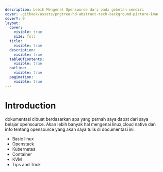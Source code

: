 ```yaml
---
description: Lebih Mengenal Opensource dari pada gebetan sendiri
cover: .gitbook/assets/pngtree-hd-abstract-tech-background-picture-image_578452.jpg
coverY: 0
layout:
  cover:
    visible: true
    size: full
  title:
    visible: true
  description:
    visible: true
  tableOfContents:
    visible: true
  outline:
    visible: true
  pagination:
    visible: true
---
```


# Introduction

dokumentasi dibuat berdasarkan apa yang pernah saya dapat dari saya belajar opensource. Akan lebih banyak hal mengenai linux,cloud native dan info tentang opensource yang akan saya tulis di documentasi ini.

* Basic linux
* Openstack
* Kubernetes
* Container
* KVM
* Tips and Trick
